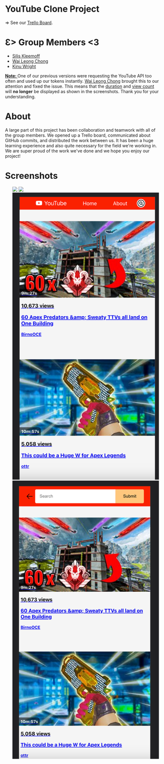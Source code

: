 <h1><span>YouTube Clone Project</span></h1>
=> See our <a href="https://trello.com/b/SUgPghQi/react-project-board" target="_blank">Trello Board</a>.

<p>
<h1>Ɛ> Group Members <3</h1>
<ul>
<li><a href="https://github.com/KleemoffDeveloper">Silis Kleemoff</a></li>
<li><a href="https://github.com/waiLeongChong">Wai Leong Chong</a></li>
<li><a href="https://github.com/wrightKinu">Kinu Wright</a></li>
</ul>
</p>

<p><b><u>Note: </u></b>One of our previous versions were requesting the YouTube API too often and used up our tokens instantly. <a href="https://github.com/waiLeongChong">Wai Leong Chong</a> brought this to our attention and fixed the issue. This means that the <ins>duration</ins> and <ins>view count</ins> will <b>no longer</b> be displayed as shown in the screenshots. Thank you for your understanding.</p>

# About

<p>
A large part of this project has been collaboration and teamwork with all of the group members. We opened up a Trello board, communicated about
GitHub commits, and distributed the work between us. It has been a huge learning experience and also quite necessary for the field we're working in.
We are super proud of the work we've done and we hope you enjoy our project!
</p>

# Screenshots

<ul>
    <img width="auto" src="./public/screenshots/sc1.png"/>
    <img width="auto" src="./public/screenshots/sc2.png"/>
    <img width="auto" src="./public/screenshots/sc3.png"/>
    <img width="auto" src="./public/screenshots/sc4.png"/>
</ul>

